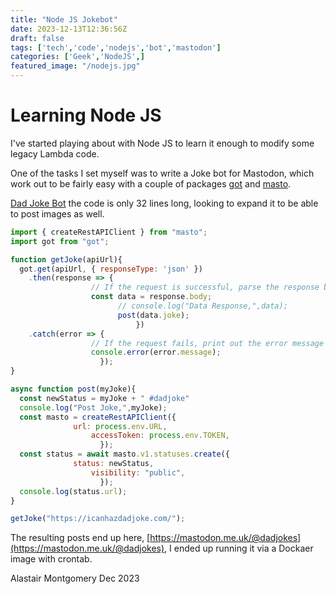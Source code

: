 ```yaml
---
title: "Node JS Jokebot"
date: 2023-12-13T12:36:56Z
draft: false
tags: ['tech','code','nodejs','bot','mastodon']
categories: ['Geek','NodeJS',]
featured_image: "/nodejs.jpg"
---
```


# Learning Node JS

I've started playing about with Node JS to learn it enough to modify some legacy Lambda code.

One of the tasks I set myself was to write a Joke bot for Mastodon, which work out to be fairly easy with a couple of packages [got](https://www.npmjs.com/package/got) and [masto](https://www.npmjs.com/package/masto).

[Dad Joke Bot](https://github.com/alastairhm/dadjokesbot) the code is only 32 lines long, looking to expand it to be able to post images as well.

```javascript
import { createRestAPIClient } from "masto";
import got from "got";

function getJoke(apiUrl){
  got.get(apiUrl, { responseType: 'json' })
    .then(response => {
                  // If the request is successful, parse the response body as a JSON object
                  const data = response.body;
                        // console.log("Data Response,",data);
                        post(data.joke);
                            })
    .catch(error => {
                  // If the request fails, print out the error message
                  console.error(error.message);
                    });
}

async function post(myJoke){
  const newStatus = myJoke + " #dadjoke"
  console.log("Post Joke,",myJoke);
  const masto = createRestAPIClient({
              url: process.env.URL,
                  accessToken: process.env.TOKEN,
                    });
  const status = await masto.v1.statuses.create({
              status: newStatus,
                  visibility: "public",
                    });
  console.log(status.url);
}

getJoke("https://icanhazdadjoke.com/");
```

The resulting posts end up here, [https://mastodon.me.uk/@dadjokes](https://mastodon.me.uk/@dadjokes), I ended up running it via a Dockaer image with crontab.

Alastair Montgomery Dec 2023
